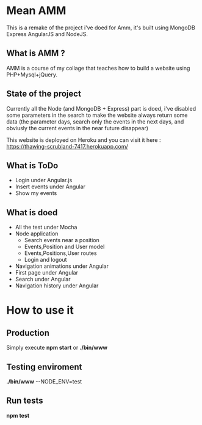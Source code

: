 # Mean AMM

This is a remake of the project i've doed for Amm, it's built using MongoDB Express AngularJS and NodeJS.

## What is AMM ?

AMM is a course of my collage that teaches how to build a website using PHP+Mysql+jQuery.

## State of the project

Currently all the Node (and MongoDB + Express) part is doed, i've disabled some parameters in the search to make the website always return some data (the parameter days, search only the events in the next days, and obviusly the current events in the near future disappear)

This website is deployed on Heroku and you can visit it here : https://thawing-scrubland-7417.herokuapp.com/

## What is ToDo

 - Login under Angular.js
 - Insert events under Angular
 - Show my events

## What is doed

  - All the test under Mocha
  - Node application
    - Search events near a position
    - Events,Position and User model
    - Events,Positions,User routes
    - Login and logout
  - Navigation animations under Angular
  - First page under Angular
  - Search under Angular
  - Navigation history under Angular

# How to use it

## Production

Simply execute **npm start** or **./bin/www**

## Testing enviroment

**./bin/www** --NODE_ENV=test

## Run tests

**npm test**